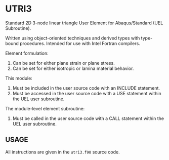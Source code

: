 # UTRI3
Standard 2D 3-node linear triangle User Element for Abaqus/Standard (UEL Subroutine).

Written using object-oriented techniques and derived types with type-bound procedures. Intended for use with Intel Fortran compilers.

Element formulation:
1. Can be set for either plane strain or plane stress.
1. Can be set for either isotropic or lamina material behavior.

This module:
1. Must be included in the user source code with an INCLUDE statement.
1. Must be accessed in the user source code with a USE statement within the UEL user subroutine.

The module-level element subroutine:
1. Must be called in the user source code with a CALL statement within the UEL user subroutine.

## USAGE
All instructions are given in the `utri3.f90` source code.

